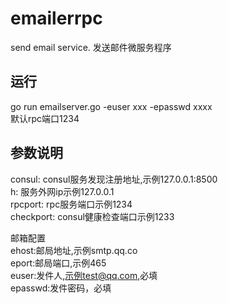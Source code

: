 # emailerrpc
send email service. 发送邮件微服务程序

## 运行
go run emailserver.go -euser xxx -epasswd xxxx   
默认rpc端口1234 
 
## 参数说明  
consul: consul服务发现注册地址,示例127.0.0.1:8500  
h: 服务外网ip示例127.0.0.1  
rpcport: rpc服务端口示例1234    
checkport: consul健康检查端口示例1233  

邮箱配置   
ehost:邮局地址,示例smtp.qq.co  
eport:邮局端口,示例465  
euser:发件人,示例test@qq.com,必填  
epasswd:发件密码，必填  

